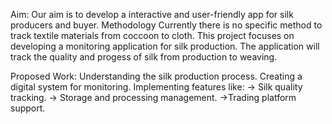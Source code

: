 Aim:
Our aim is to develop a interactive and user-friendly app for silk producers and buyer.
Methodology
Currently there is no specific method to track textile materials from coccoon to cloth.
This project focuses on developing a monitoring application for silk production.
The application will track the quality and progess of silk from production to weaving.

Proposed Work:
Understanding the silk production process.
Creating a digital system for monitoring.
Implementing features like:
-> Silk quality tracking.
-> Storage and processing management.
->Trading platform support.

